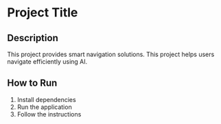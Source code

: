 # Project Title

## Description
This project provides smart navigation solutions.
This project helps users navigate efficiently using AI.

## How to Run
1. Install dependencies
2. Run the application
3. Follow the instructions

